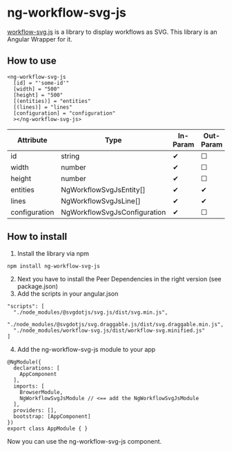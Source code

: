 # ng-workflow-svg-js

[workflow-svg.js](https://github.com/thomaswruss/workflow-svg.js) is a library to display workflows as SVG. This library  is an Angular Wrapper for it.

## How to use

~~~~
<ng-workflow-svg-js
  [id] = "'some-id'"
  [width] = "500"
  [height] = "500"
  [(entities)] = "entities"
  [(lines)] = "lines"
  [configuration] = "configuration"
  ></ng-workflow-svg-js>
~~~~
|Attribute|Type|In-Param|Out-Param|
|---|---|---|---|
|id|string|&#10004;|&#9744;|
|width|number|&#10004;|&#9744;|
|height|number|&#10004;|&#9744;|
|entities|NgWorkflowSvgJsEntity[]|&#10004;|&#10004;|
|lines|NgWorkflowSvgJsLine[]|&#10004;|&#10004;|
|configuration|NgWorkflowSvgJsConfiguration|&#10004;|&#9744;|

## How to install

1. Install the library via npm
~~~~
npm install ng-workflow-svg-js
~~~~
2. Next you have to install the Peer Dependencies in the right version (see package.json)
3. Add the scripts in your angular.json
~~~~
"scripts": [
  "./node_modules/@svgdotjs/svg.js/dist/svg.min.js",
  "./node_modules/@svgdotjs/svg.draggable.js/dist/svg.draggable.min.js",
  "./node_modules/workflow-svg.js/dist/workflow-svg.minified.js"
]
~~~~
4. Add the ng-workflow-svg-js module  to your app
~~~~
@NgModule({
  declarations: [
    AppComponent
  ],
  imports: [
    BrowserModule,
    NgWorkflowSvgJsModule // <== add the NgWorkflowSvgJsModule
  ],
  providers: [],
  bootstrap: [AppComponent]
})
export class AppModule { }
~~~~
Now you can use the ng-workflow-svg-js component.

